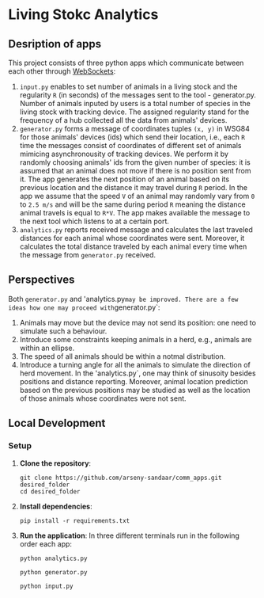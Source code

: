 # Living Stokc Analytics
## Desription of apps
This project consists of three python apps which communicate between each other through [WebSockets](https://websockets.readthedocs.io/en/stable/):
1. `input.py` enables to set number of animals in a living stock and the regularity `R` (in seconds) of the messages sent to the tool - generator.py. Number of animals inputed by users is a total number of species in the living stock with tracking device. The assigned regularity stand for the frequency of a hub collected all the data from animals' devices.
2. `generator.py` forms a message of coordinates tuples `(x, y)` in WSG84 for those animals' devices (ids) which send their location, i.e., each `R` time the messages consist of coordinates of different set of animals mimicing asynchronousity of tracking devices. We perform it by randomly choosing animals' ids from the given number of species: it is assumed that an animal does not move if there is no position sent from it. The app generates the next position of an animal based on its previous location and the distance it may travel during `R` period. In the app we assume that the speed `V` of an animal may randomly vary from `0` to `2.5 m/s` and will be the same during period `R` meaning the distance animal travels is equal to `R*V`. The app makes available the message to the next tool which listens to at a certain port.
3. `analytics.py` reports received message and calculates the last traveled distances for each animal whose coordinates were sent. Moreover, it calculates the total distance traveled by each animal every time when the message from `generator.py` received.

## Perspectives
Both `generator.py` and 'analytics.py` may be improved. There are a few ideas how one may proceed with `generator.py`:
1. Animals may move but the device may not send its position: one need to simulate such a behaviour.
2. Introduce some constraints keeping animals in a herd, e.g., animals are within an ellipse. 
3. The speed of all animals should be within a notmal distribution.
4. Introduce a turning angle for all the animals to simulate the direction of herd movement.
In the 'analytics.py`, one may think of sinusoity besides positions and distance reporting. Moreover, animal location prediction based on the previous positions may be studied as well as the location of those animals whose coordinates were not sent.  

## Local Development
### Setup

1. **Clone the repository**:
    ```
    git clone https://github.com/arseny-sandaar/comm_apps.git desired_folder
    cd desired_folder
    ```

2. **Install dependencies**:
    ```
    pip install -r requirements.txt
    ```

3. **Run the application**:
   In three different terminals run in the following order each app:
    ```
    python analytics.py
    ```
    ```
    python generator.py
    ```
    ```
    python input.py
    ```

